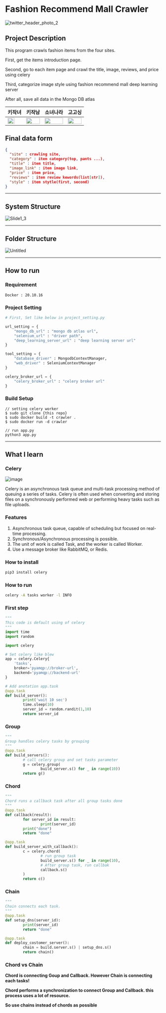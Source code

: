 # **Fashion Recommend Mall Crawler**

![twitter_header_photo_2](https://user-images.githubusercontent.com/66009926/176111438-92f1352f-c063-4e5e-a715-f8ef3cbe0757.png)

## Project Description

This program crawls fashion items from the four sites.

First, get the items introduction page.

Second, go to each item page and crawl the title, image, reviews, and price using celery

Third, categorize image style using fashion recommend mall deep learning server

After all, save all data in the Mongo DB atlas

| 키작녀 | 키작남 | 소녀나라 | 고고싱 |
| --- | --- | --- | --- |
| <img src= "https://user-images.githubusercontent.com/66009926/176109884-399077e1-59e4-49de-9ceb-48e8f11c2cec.png" width = "70%"> |  <img src= "https://user-images.githubusercontent.com/66009926/176110089-75ed3a5c-e411-462d-a263-0088ae8e4532.png" width = "100%"> |  <img src= "https://user-images.githubusercontent.com/66009926/176109979-5bdda760-1d41-4294-b593-aee48938b020.png" width = "100%">|  <img src= "https://user-images.githubusercontent.com/66009926/176110179-392f0aef-6907-403d-8861-140c014481a0.png" width = "100%"> |

## Final data form

```json
{
  "site" : crawling site,
  "category" : item category(top, pants ...),
  "title" : item title,
  "image_link" : item image link,
  "price" : item price,
  "reviews" : item review kewords(list[str]),
  "style" : item stytle(first, second)
}
```

---
## System Structure


![Slide1_3](https://user-images.githubusercontent.com/66009926/176109459-888fb886-e5b7-4046-b608-9270d4a24822.jpg)

---
## Folder Structure

![Untitled](https://user-images.githubusercontent.com/66009926/176109515-8451c6c7-7d82-4829-91ff-58c2706aad6f.png)

---
## How to run


### Requirement

```
Docker : 20.10.16
```

### Project Setting

```python
# First, Set like below in project_setting.py

url_setting = {
    "mongo_db_url" : "mongo db atlas url",
    "selenium_url" : "driver path",
    "deep_learning_server_url" : "deep learning server url"
}

tool_setting = {
    "database_driver" : MongodbContextManager,
    "web_driver" : SeleniumContextManager
}

celery_broker_url = {
    "celery_broker_url" : "celery broker url"
}

```

### Build Setup

```
// setting celery worker
$ sudo git clone {this repo}
$ sudo docker build -t crawler .
$ sudo docker run -d crawler

// run app.py
python3 app.py
```

---
## What I learn


### Celery

![image](http://user-images.githubusercontent.com/66009926/176109791-6ebb5922-cb05-43ad-b6bb-36b66b5d9528.png)

Celery is an asynchronous task queue and multi-task processing method of queuing a series of tasks. Celery is often used when converting and storing files on a synchronously performed web or performing heavy tasks such as file uploads.

### F**eatures**

1. Asynchronous task queue, capable of scheduling but focused on real-time processing.
2. Synchronous/Asynchronous processing is possible.
3. The unit of work is called Task, and the worker is called Worker.
4. Use a message broker like RabbitMQ, or Redis.

### How to install

```bash
pip3 install celery
```

### How to run

```bash
celery -A tasks worker -l INFO
```

### First step

```python
"""
This code is default using of celery
"""
import time
import random

import celery

# Set celery like blew
app = celery.Celery{
	'tasks',
	broker='pyamqp://broker-url',
	backend='pyamqp://backend-url'
}

# Add anotation app.task
@app.task
def build_server():
		print('wait 10 sec')
		time.sleep(10)
		server_id = random.randit(1,10)
		return server_id
```

### Group

```python
"""
Group handles celery tasks by grouping
"""
@app.task
def build_servers():
		# call celery group and set tasks parameter
		g = celery.group(
				build_server.s() for _ in range(10))
		return g()
```

### Chord

```python
"""
Chord runs a callback task after all group tasks done
"""
@app.task
def callback(result):
		for server_id in result:
				print(server_id)
		print("done")
		return "done"

@app.task
def build_server_with_callback():
		c = celery.chord(
				# run group task
				build_server.s() for _ in range(10),
				# After group task, run callbak
				callback.s()
		)
		return c()
```

### Chain

```python
"""
Chain connects each task.
"""
@app.task
def setup_dns(server_id):
		print(server_id)
		return "done"

@app.task
def deploy_costomer_server():
		chain = build.server.s() | setup_dns.s()
		return chain()
```


### Chord vs Chain

**Chord is connecting Goup and Callback. However Chain is connecting each tasks!**

**Chord performs a synchronization to connect Group and Callback. this process uses a lot of resource.**

**So use chains instead of chords as possible**
